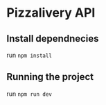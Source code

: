 # Pizzalivery API

## Install dependnecies

run `npm install`

## Running the project

run `npm run dev`
